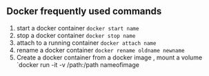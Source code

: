 ## Docker frequently used commands

1. start a docker container `docker start name`
1. stop a docker container `docker stop name`
1. attach to a running container `docker attach name`
1. rename a docker container `docker rename oldname newname`
1. Create a docker container from a docker image , mount a volume `docker run -it -v /path:/path nameofimage



